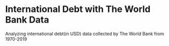# International Debt with The World Bank Data
Analyzing international debt(in USD) data collected by The World Bank from 1970-2019


